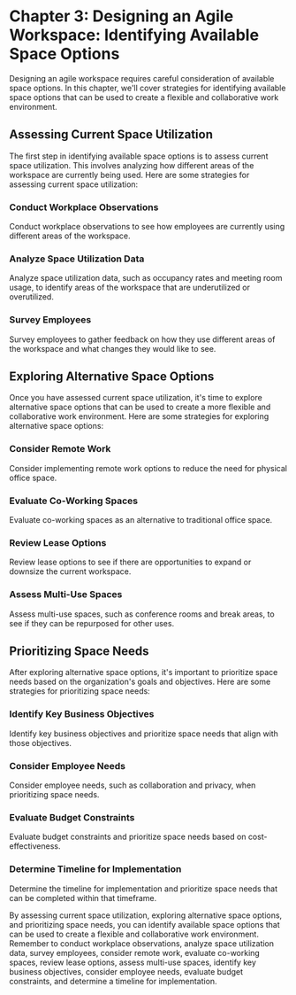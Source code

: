 Chapter 3: Designing an Agile Workspace: Identifying Available Space Options
============================================================================

Designing an agile workspace requires careful consideration of available space options. In this chapter, we'll cover strategies for identifying available space options that can be used to create a flexible and collaborative work environment.

Assessing Current Space Utilization
-----------------------------------

The first step in identifying available space options is to assess current space utilization. This involves analyzing how different areas of the workspace are currently being used. Here are some strategies for assessing current space utilization:

### Conduct Workplace Observations

Conduct workplace observations to see how employees are currently using different areas of the workspace.

### Analyze Space Utilization Data

Analyze space utilization data, such as occupancy rates and meeting room usage, to identify areas of the workspace that are underutilized or overutilized.

### Survey Employees

Survey employees to gather feedback on how they use different areas of the workspace and what changes they would like to see.

Exploring Alternative Space Options
-----------------------------------

Once you have assessed current space utilization, it's time to explore alternative space options that can be used to create a more flexible and collaborative work environment. Here are some strategies for exploring alternative space options:

### Consider Remote Work

Consider implementing remote work options to reduce the need for physical office space.

### Evaluate Co-Working Spaces

Evaluate co-working spaces as an alternative to traditional office space.

### Review Lease Options

Review lease options to see if there are opportunities to expand or downsize the current workspace.

### Assess Multi-Use Spaces

Assess multi-use spaces, such as conference rooms and break areas, to see if they can be repurposed for other uses.

Prioritizing Space Needs
------------------------

After exploring alternative space options, it's important to prioritize space needs based on the organization's goals and objectives. Here are some strategies for prioritizing space needs:

### Identify Key Business Objectives

Identify key business objectives and prioritize space needs that align with those objectives.

### Consider Employee Needs

Consider employee needs, such as collaboration and privacy, when prioritizing space needs.

### Evaluate Budget Constraints

Evaluate budget constraints and prioritize space needs based on cost-effectiveness.

### Determine Timeline for Implementation

Determine the timeline for implementation and prioritize space needs that can be completed within that timeframe.

By assessing current space utilization, exploring alternative space options, and prioritizing space needs, you can identify available space options that can be used to create a flexible and collaborative work environment. Remember to conduct workplace observations, analyze space utilization data, survey employees, consider remote work, evaluate co-working spaces, review lease options, assess multi-use spaces, identify key business objectives, consider employee needs, evaluate budget constraints, and determine a timeline for implementation.
